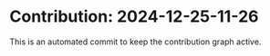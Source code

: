 # Contribution: 2024-12-25-11-26
This is an automated commit to keep the contribution graph active.
